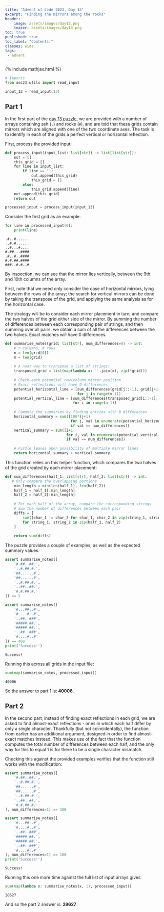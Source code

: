 ```yaml
---
title: "Advent of Code 2023, Day 13"
excerpt: "Finding the mirrors among the rocks"
header:
    image: assets/images/day13.png
    teaser: assets/images/day13.png
toc: true
published: true
toc_label: "Contents:"
classes: wide
tags:
 - advent
---
```


{% include mathjax.html %}

```python
# Imports
from aoc23.utils import read_input
```


```python
input_13 = read_input(13)
```

## Part 1

In the first part of the [day 13 puzzle](https://adventofcode.com/2023/day/13), we are provided with a number of arrays containing ash (`.`) and rocks (`#`), and are told that these grids contain mirrors which are aligned with one of the two coordinate axes. The task is to identify in each of the grids a perfect vertical or horizontal reflection.

First, process the provided input:


```python
def process_input(input_list: list[str]) -> list[list[str]]:
    out = []
    this_grid = []
    for line in input_list:
        if line == '':
            out.append(this_grid)
            this_grid = []
        else:
            this_grid.append(line)
    out.append(this_grid)
    return out
```


```python
processed_input = process_input(input_13)
```

Consider the first grid as an example:


```python
for line in processed_input[0]:
    print(line)
```

    .#..#......
    ..#.#......
    ..#...#....
    #.##...####
    .#..#..####
    #.#.##.####
    ###..#.#..#
    

By inspection, we can see that the mirror lies vertically, between the 9th and 10th columns of the array.

First, note that we need only consider the case of horizontal mirrors, lying between the rows of the array; the search for vertical mirrors can be done by taking the transpose of the grid, and applying the same analysis as for the horizontal case.

The strategy will be to consider each mirror placement in turn, and compare the two halves of the grid either side of the mirror. By summing the number of differences between each corresponding pair of strings, and then summing over all pairs, we obtain a sum of all the differences between the two halves. Exact matches will have 0 differences.


```python
def summarise_notes(grid: list[str], num_differences=0) -> int:
    # n columns, m rows
    n = len(grid[0])
    m = len(grid)
    
    # A neat way to transpose a list of strings!
    transposed_grid = list(map(lambda x: ''.join(x), zip(*grid)))
    
    # Check each potential row/column mirror position
    # Exact reflections will have 0 differences
    potential_horizontal_line = [sum_differences(grid[j::-1], grid[j+1:]) 
                                 for j in range(m-1)]
    potential_vertical_line = [sum_differences(transposed_grid[i::-1], transposed_grid[i+1:]) 
                               for i in range(n-1)]
    
    # Compute the summaries by finding entries with 0 differences
    horizontal_summary = sum([100*(j+1) 
                              for j, val in enumerate(potential_horizontal_line) 
                              if val == num_differences])
    vertical_summary = sum([i+1 
                            for i, val in enumerate(potential_vertical_line) 
                            if val == num_differences])
    
    # Puzzle leaves open possibility of multiple mirror lines
    return horizontal_summary + vertical_summary
```

This function relies on this helper function, which compares the two halves of the grid created by each mirror placement:


```python
def sum_differences(half_1: list[str], half_2: list[str]) -> int:
   # Only compare the overlapping portions
    min_length = min(len(half_1), len(half_2))
    half_1 = half_1[:min_length]
    half_2 = half_2[:min_length]
    
    # For each half of the array, compare the corresponding strings
    # Sum the number of differences between each pair
    diffs = [
        sum([char_1 != char_2 for char_1, char_2 in zip(string_1, string_2)]) 
        for string_1, string_2 in zip(half_1, half_2)
    ]
    
    return sum(diffs)
```

The puzzle provides a couple of examples, as well as the expected summary values:


```python
assert summarise_notes([
    '#.##..##.',
    '..#.##.#.',
    '##......#',
    '##......#',
    '..#.##.#.',
    '..##..##.',
    '#.#.##.#.'
]) == 5

assert summarise_notes([
    '#...##..#',
    '#....#..#',
    '..##..###',
    '#####.##.',
    '#####.##.',
    '..##..###',
    '#....#..#'
]) == 400
print('Success!')
```

    Success!
    

Running this across all grids in the input file:


```python
sum(map(summarise_notes, processed_input))
```




    40006



So the answer to part 1 is: __40006__.

## Part 2

In the second part, instead of finding exact reflections in each grid, we are asked to find almost-exact reflections - ones in which each half differ by only a single character. Thankfully (but not coincidentally), the function from earlier has an additional argument, designed in order to find almost-exact matches instead. This makes use of the fact that the function computes the total number of differences between each half, and the only way for this to equal 1 is for there to be a single character mismatch.

Checking this against the provided examples verifies that the function still works with the modification:


```python
assert summarise_notes([
    '#.##..##.',
    '..#.##.#.',
    '##......#',
    '##......#',
    '..#.##.#.',
    '..##..##.',
    '#.#.##.#.'
], num_differences=1) == 300

assert summarise_notes([
    '#...##..#',
    '#....#..#',
    '..##..###',
    '#####.##.',
    '#####.##.',
    '..##..###',
    '#....#..#'
], num_differences=1) == 100
print('Success!')
```

    Success!
    

Running this one more time against the full list of input arrays gives:


```python
sum(map(lambda x: summarise_notes(x, 1), processed_input))
```




    28627



And so the part 2 answer is: __28627__.